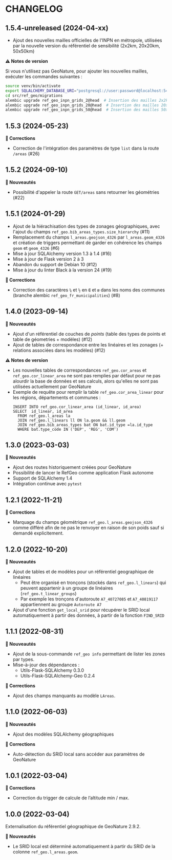 CHANGELOG
=========

1.5.4-unreleased (2024-04-xx)
-----------------------------

- Ajout des nouvelles mailles officielles de l'INPN en métropole, utilisées par la nouvelle version du
référentiel de sensibilité (2x2km, 20x20km, 50x50km)

**⚠️ Notes de version**

Si vous n'utilisez pas GeoNature, pour ajouter les nouvelles mailles, exécuter les commandes suivantes :

```sh
source venv/bin/activate
export SQLALCHEMY_DATABASE_URI="postgresql://user:password@localhost:543database"
cd src/ref_geo/migrations
alembic upgrade ref_geo_inpn_grids_2@head  # Insertion des mailles 2x2km métropole, fournies par l’INPN
alembic upgrade ref_geo_inpn_grids_20@head  # Insertion des mailles 20x20km métropole, fournies par l’INPN
alembic upgrade ref_geo_inpn_grids_50@head  # Insertion des mailles 50x50km métropole, fournies par l’INPN
```

1.5.3 (2024-05-23)
------------------

**🐛 Corrections**

 - Correction de l'intégration des paramètres de type `list` dans la route `/areas` (#26)


1.5.2 (2024-09-10)
------------------

**🚀 Nouveautés**

- Possibilité d'appeler la route `GET/areas` sans retourner les géométries (#22)

1.5.1 (2024-01-29)
------------------

- Ajout de la hiérachisation des types de zonages géographiques, avec l'ajout du champs `ref_geo.bib_areas_types.size_hierarchy` (#11)
- Remplacement du champs `l_areas.geojson_4326` par `l_areas.geom_4326` et création de triggers permettant de garder en cohérence les champs `geom` et `geom_4326` (#6)
- Mise à jour SQLAlchemy version 1.3 à 1.4 (#16)
- Mise à jour de Flask version 2 à 3
- Abandon du support de Debian 10 (#12)
- Mise à jour du linter Black à la version 24 (#19)

**🐛 Corrections**

- Correction des caractères `¼` et `½` en `Œ` et  `œ` dans les noms des communes (branche alembic `ref_geo_fr_municipalities`) (#8)


1.4.0 (2023-09-14)
------------------

**🚀 Nouveautés**

- Ajout d'un référentiel de couches de *points* (table des types de points et table de géometries + modèles) (#12)
- Ajout de tables de correspondance entre les linéaires et les zonages (+ relations associées dans les modèles) (#12)

**⚠️ Notes de version**
 
- Les nouvelles tables de correspondances `ref_geo.cor_areas` et `ref_geo.cor_linear_area` ne sont pas remplies par défaut pour ne pas alourdir la base de données et ses calculs, alors qu'elles ne sont pas utilisées actuellement par GeoNature
- Exemple de requête pour remplir la table `ref_geo.cor_area_linear` pour les régions, départements et communes :
  ```
  INSERT INTO ref_geo.cor_linear_area (id_linear, id_area)
  SELECT  id_linear, id_area
    FROM ref_geo.l_areas la
    JOIN ref_geo.l_linears ll ON la.geom && ll.geom
    JOIN ref_geo.bib_areas_types bat ON bat.id_type =la.id_type
    WHERE bat.type_code IN ('DEP', 'REG', 'COM')
  ```

1.3.0 (2023-03-03)
------------------

**🚀 Nouveautés**

- Ajout des routes historiquement créées pour GeoNature
- Possibilité de lancer le RefGeo comme application Flask autonome
- Support de SQLAlchemy 1.4
- Intégration continue avec ``pytest``


1.2.1 (2022-11-21)
------------------

**🐛 Corrections**

* Marquage du champs géométrique ``ref_geo.l_areas.geojson_4326`` comme différé afin de ne pas le renvoyer en raison de son poids sauf si demandé explicitement.


1.2.0 (2022-10-20)
------------------

**🚀 Nouveautés**

* Ajout de tables et de modèles pour un référentiel geographique de linéaires
    * Peut être organisé en tronçons (stockés dans ``ref_geo.l_linears``) qui peuvent appartenir à un groupe de linéaires (``ref_geo.t_linear_groups``)
    * Par exemple les tronçons d'autoroute ``A7_40727085`` et ``A7_40819117`` appartiennent au groupe ``Autoroute A7``
* Ajout d'une fonction ``get_local_srid`` pour récupérer le SRID local automatiquement à partir des données, à partir de la fonction ``FIND_SRID``


1.1.1 (2022-08-31)
------------------

**🚀 Nouveautés**

* Ajout de la sous-commande ``ref_geo info`` permettant de lister les zones par types.
* Mise-à-jour des dépendances :
    * Utils-Flask-SQLAlchemy 0.3.0
    * Utils-Flask-SQLAlchemy-Geo 0.2.4

**🐛 Corrections**

* Ajout des champs manquants au modèle ``LAreas``.


1.1.0 (2022-06-03)
------------------

**🚀 Nouveautés**

* Ajout des modèles SQLAlchemy géographiques

**🐛 Corrections**

* Auto-détection du SRID local sans accéder aux paramètres de GeoNature


1.0.1 (2022-03-04)
------------------

**🐛 Corrections**

* Correction du trigger de calcule de l’altitude min / max.


1.0.0 (2022-03-04)
------------------

Externalisation du référentiel géographique de GeoNature 2.9.2.

**🚀 Nouveautés**


* Le SRID local est déterminé automatiquement à partir du SRID de la colonne ``ref_geo.l_areas.geom``.
